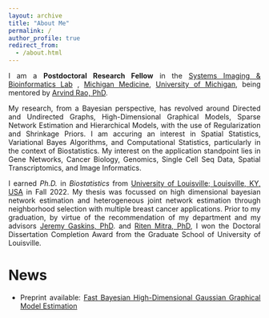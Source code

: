```yaml
---
layout: archive
title: "About Me"
permalink: /
author_profile: true
redirect_from: 
  - /about.html
---
```


<span style="text-align: justify"> 

I am a **Postdoctoral Research Fellow**  in the <span style ="color:blue">[Systems Imaging & Bioinformatics Lab](https://sibl.lab.medicine.umich.edu/)</span> ,  <span style = "color:blue">[Michigan Medicine](https://www.uofmhealth.org/)</span>, <span style = "color:blue">[University of Michigan](https://umich.edu/)</span>, being mentored by <span style ="color:blue">[Arvind Rao, PhD](https://sph.umich.edu/faculty-profiles/rao-arvind.html)</span>.

My research, from a Bayesian perspective, has revolved around Directed and Undirected Graphs, High-Dimensional Graphical Models, Sparse Network Estimation and Hierarchical Models, with the use of Regularization and Shrinkage Priors. I am accuring an interest in Spatial Statistics, Variational Bayes Algorithms, and Computational Statistics, particularly in the context of Biostatistics. My interest on the application standpoint lies in Gene Networks, Cancer Biology, Genomics, Single Cell Seq Data, Spatial Transcriptomics, and Image Informatics.

I earned _Ph.D._ in _Biostatistics_ from <span style ="color:blue">[University of Louisville; Louisville, KY, USA](https://louisville.edu/)</span> in Fall 2022. My thesis was focussed on high dimensional bayesian network estimation and heterogeneous joint network estimation through neighborhood selection with multiple breast cancer applications. Prior to my graduation, by virtue of the recommendation of my department and my advisors <span style ="color:blue">[Jeremy Gaskins, PhD](https://louisville.edu/sphis/directory/jeremy-gaskins-phd)</span>. and <span style ="color:blue">[Riten Mitra, PhD](https://louisville.edu/sphis/directory/riten-mitra)</span>, I won the Doctoral Dissertation Completion Award from the Graduate School of University of Louisville.

# News

* Preprint available: <span style ="color:blue"> [Fast Bayesian High-Dimensional Gaussian Graphical Model Estimation](https://arxiv.org/abs/2308.02713) </span>
